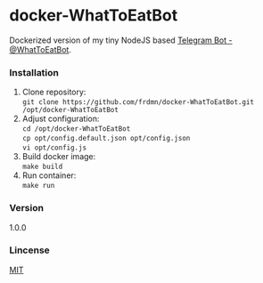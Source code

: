 # docker-WhatToEatBot

Dockerized version of my tiny NodeJS based [Telegram Bot - @WhatToEatBot](https://github.com/frdmn/telegram-WhatToEatBot).

### Installation

1. Clone repository:  
  `git clone https://github.com/frdmn/docker-WhatToEatBot.git /opt/docker-WhatToEatBot`
1. Adjust configuration:  
  `cd /opt/docker-WhatToEatBot`  
  `cp opt/config.default.json opt/config.json`  
  `vi opt/config.js`  
1. Build docker image:  
  `make build`
1. Run container:  
  `make run`

### Version
1.0.0

### Lincense
[MIT](LICENSE)

